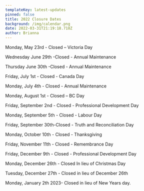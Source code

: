 ```yaml
---
templateKey: latest-updates
pinned: false
title: 2022 Closure Dates
background: /img/calendar.png
date: 2022-03-31T21:19:18.718Z
author: Brianna
---
```

Monday, May 23rd - Closed – Victoria Day

Wednesday  June 29th -Closed - Annual Maintenance

Thursday June 30th -Closed - Annual Maintenance

Friday, July 1st - Closed - Canada Day

Monday, July 4th - Closed - Annual Maintenance

Monday, August 1st - Closed – BC Day

Friday, September 2nd - Closed - Professional Development Day

Monday, September 5th - Closed - Labour Day

Friday, September 30th-Closed - Truth and Reconciliation Day

Monday, October 10th - Closed - Thanksgiving

Friday, November 11th - Closed - Remembrance Day

Friday, December 9th - Closed - Professional Development Day

Monday, December 26th - Closed In lieu of Christmas Day

Tuesday, December 27th - Closed in lieu of December 26th

Monday, January 2th 2023- Closed in lieu of New Years day.
